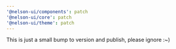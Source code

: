 ```yaml
---
'@nelson-ui/components': patch
'@nelson-ui/core': patch
'@nelson-ui/theme': patch
---
```


This is just a small bump to version and publish, please ignore :~)
